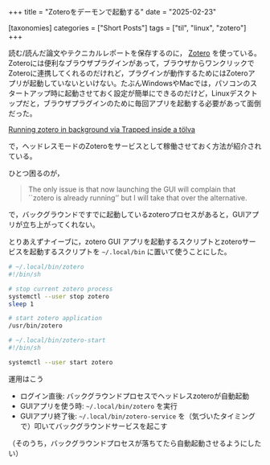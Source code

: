 +++
title = "Zoteroをデーモンで起動する"
date = "2025-02-23"

[taxonomies]
categories = ["Short Posts"]
tags = ["til", "linux", "zotero"]
+++

読む/読んだ論文やテクニカルレポートを保存するのに， [Zotero](https://www.zotero.org/) を使っている。Zoteroには便利なブラウザプラグインがあって，ブラウザからワンクリックでZoteroに連携してくれるのだけれど，プラグインが動作するためにはZoteroアプリが起動していないといけない。たぶんWindowsやMacでは，パソコンのスタートアップ時に起動させておく設定が簡単にできるのだけど，Linuxデスクトップだと，ブラウザプラグインのために毎回アプリを起動する必要があって面倒だった。

[Running zotero in background via
Trapped inside a tölva](https://edoput.it/2021/07/22/background-zotero.html)

で，ヘッドレスモードのZoteroをサービスとして稼働させておく方法が紹介されている。

ひとつ困るのが，

> The only issue is that now launching the GUI will complain that ``zotero is already running’’ but I will take that over the alternative.

で，バックグラウンドですでに起動しているzoteroプロセスがあると，GUIアプリが立ち上がってくれない。

とりあえずナイーブに，zotero GUI アプリを起動するスクリプトとzoteroサービスを起動するスクリプトを `~/.local/bin` に置いて使うことにした。

```sh
# ~/.local/bin/zotero
#!/bin/sh

# stop current zotero process
systemctl --user stop zotero
sleep 1

# start zotero application
/usr/bin/zotero
```

```sh
# ~/.local/bin/zotero-start
#!/bin/sh

systemctl --user start zotero
```

運用はこう

- ログイン直後: バックグラウンドプロセスでヘッドレスzoteroが自動起動
- GUIアプリを使う時: `~/.local/bin/zotero` を実行
- GUIアプリ終了後: `~/.local/bin/zotero-service` を（気づいたタイミングで）叩いてバックグラウンドサービスを起こす

（そのうち，バックグラウンドプロセスが落ちてたら自動起動させるようにしたい）

